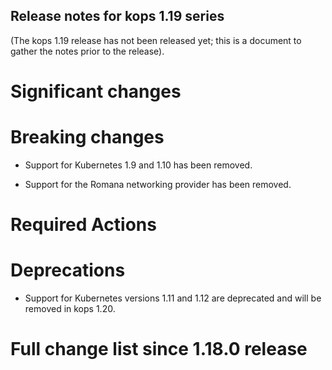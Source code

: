 ## Release notes for kops 1.19 series

(The kops 1.19 release has not been released yet; this is a document to gather the notes prior to the release).

# Significant changes

# Breaking changes

* Support for Kubernetes 1.9 and 1.10 has been removed.

* Support for the Romana networking provider has been removed.

# Required Actions

# Deprecations

* Support for Kubernetes versions 1.11 and 1.12 are deprecated and will be removed in kops 1.20.

# Full change list since 1.18.0 release
